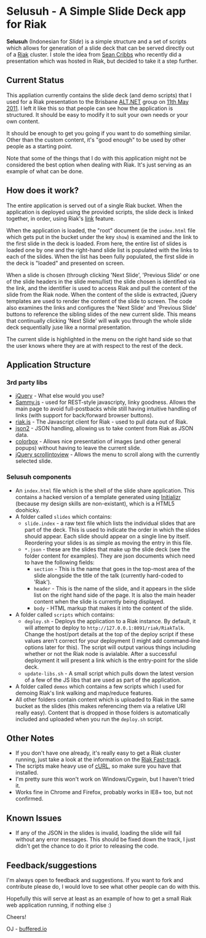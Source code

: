 Selusuh - A Simple Slide Deck app for Riak
==========================================
**Selusuh** (Indonesian for *Slide*) is a simple structure and a set of scripts which allows for generation of a slide deck that can be served directly out of a [Riak][] cluster. I stole the idea from [Sean Cribbs][] who recently did a presentation which was hosted in Riak, but decided to take it a step further.

Current Status
--------------
This appliation currently contains the slide deck (and demo scripts) that I used for a Riak presentation to the Brisbane [ALT.NET][] group on [11th May 2011][AltNetEvent]. I left it like this so that people can see how the application is structured. It should be easy to modify it to suit your own needs or your own content.

It should be enough to get you going if you want to do something similar. Other than the custom content, it's "good enough" to be used by other people as a starting point.

Note that some of the things that I do with this application might not be considered the best option when dealing with Riak. It's just serving as an example of what can be done.

How does it work?
-----------------
The entire application is served out of a single Riak bucket. When the application is deployed using the provided scripts, the slide deck is linked together, in order, using Riak's [link][RiakLinks] feature.

When the application is loaded, the "root" document (ie the `index.html` file which gets put in the bucket under the key `show`) is examined and the link to the first slide in the deck is loaded. From here, the entire list of slides is loaded one by one and the right-hand slide list is populated with the links to each of the slides. When the list has been fully populated, the first slide in the deck is "loaded" and presented on screen.

When a slide is chosen (through clicking 'Next Slide', 'Previous Slide' or one of the slide headers in the slide menu/list) the slide chosen is identified via the link, and the identifier is used to access Riak and pull the content of the slide from the Riak node. When the content of the slide is extracted, jQuery templates are used to render the content of the slide to screen. The code also examines the links and configures the 'Next Slide' and 'Previous Slide' buttons to reference the sibling slides of the new current slide. This means that continually clicking 'Next Slide' will walk you through the whole slide deck sequentially juse like a normal presentation.

The current slide is highlighted in the menu on the right hand side so that the user knows where they are at with respect to the rest of the deck.

Application Structure
---------------------

### 3rd party libs ###

* [jQuery][] - What else would you use?
* [Sammy.js][] - used for REST-style javascripty, linky goodness. Allows the main page to avoid full-postbacks while still having intuitive handling of links (with support for back/forward browser buttons).
* [riak.js][] - The Javascript client for Riak - used to pull data out of Riak.
* [json2][] - JSON handling, allowing us to take content from Riak as JSON data.
* [colorbox][] - Allows nice presentation of images (and other general popups) without having to leave the current slide.
* [jQuery scrollintoview][] - Allows the menu to scroll along with the currently selected slide.

### Selusuh components ###

* An `index.html` file which is the shell of the slide share application. This contains a hacked version of a template generated using [Initializr][] (because my design skills are non-existant), which is a HTML5 doohicky.
* A folder called `slides` which contains:
    * `slide.index` - a raw text file which lists the individual slides that are part of the deck. This is used to indicate the order in which the slides should appear. Each slide should appear on a single line by itself. Reordering your slides is as simple as moving the entry in this file.
    * `*.json` - these are the slides that make up the slide deck (see the folder content for examples). They are json documents which need to have the following fields:
        * `section` - This is the name that goes in the top-most area of the slide alongside the title of the talk (currently hard-coded to 'Riak').
        * `header` - This is the name of the slide, and it appears in the slide list on the right hand side of the page. It is also the main header content when the slide is currently being displayed.
        * `body` - HTML markup that makes it into the content of the slide.
* A folder called `scripts` which contains:
    * `deploy.sh` - Deploys the application to a Riak instance. By default, it will attempt to deploy to `http://127.0.0.1:8091/riak/RiakTalk`. Change the host/port details at the top of the deploy script if these values aren't correct for your deployment (I might add command-line options later for this). The script will output various things including whether or not the Riak node is avialable. After a successful deployment it will present a link which is the entry-point for the slide deck.
    * `update-libs.sh` - A small script which pulls down the latest version of a few of the JS libs that are used as part of the application.
* A folder called `demos` which contains a few scripts which I used for demoing Riak's link walking and map/reduce features.
* All other folders contain content which is uploaded to Riak in the same bucket as the slides (this makes referencing them via a relative URI really easy). Content that is dropped in those folders is automatically included and uploaded when you run the `deploy.sh` script.

Other Notes
-----------

* If you don't have one already, it's really easy to get a Riak cluster running, just take a look at the information on the [Riak Fast-track][].
* The scripts make heavy use of [cURL][], so make sure you have that installed.
* I'm pretty sure this won't work on Windows/Cygwin, but I haven't tried it.
* Works fine in Chrome and Firefox, probably works in IE8+ too, but not confirmed.

Known Issues
------------

* If any of the JSON in the slides is invalid, loading the slide will fail without any error messages. This should be fixed down the track, I just didn't get the chance to do it prior to releasing the code.

Feedback/suggestions
--------------------
I'm always open to feedback and suggestions. If you want to fork and contribute please do, I would love to see what other people can do with this.

Hopefully this will serve at least as an example of how to get a small Riak web application running, if nothing else :)

Cheers!

OJ - [buffered.io][]

  [cURL]: http://curl.haxx.se/
  [Riak]: http://riak.basho.com/
  [Sean Cribbs]: http://twitter.com/seancribbs
  [RiakLinks]: http://wiki.basho.com/Links.html
  [jQuery]: http://jquery.com/
  [Sammy.js]: http://sammyjs.org/
  [riak.js]: https://github.com/basho/riak-javascript-client
  [json2]: http://www.JSON.org/json2.js
  [colorbox]: http://colorpowered.com/colorbox/
  [jQuery scrollintoview]: http://erraticdev.blogspot.com/2011/02/jquery-scroll-into-view-plugin-with.html
  [Initializr]: http://www.google.com.au/url?sa=t&source=web&cd=1&ved=0CCEQFjAA&url=http%3A%2F%2Finitializr.com%2F&ei=WV7LTZrzJpDLrQfp6vCGBA&usg=AFQjCNFqltOdPeOYGPhZUMkPCk_reRrVPg
  [ALT.NET]: http://www.meetup.com/Brisbane-Alt-Net-Group/
  [AltNetEvent]: http://www.meetup.com/Brisbane-Alt-Net-Group/events/17288004/
  [Riak Fast-track]: http://wiki.basho.com/Building-a-Development-Environment.html
  [buffered.io]: http://buffered.io/

